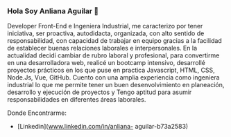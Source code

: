 ### Hola Soy Anliana Aguilar 👋

<!--
**AnlianaAguilar/AnlianaAguilar** is a ✨ _special_ ✨ repository because its `README.md` (this file) appears on your GitHub profile.-->

Developer Front-End e Ingeniera Industrial, me caracterizo por tener iniciativa, ser proactiva, autodidacta, organizada, con alto sentido de responsabilidad, con capacidad de trabajar en equipo gracias a la facilidad de establecer buenas relaciones laborales e interpersonales. En la actualidad decidí cambiar de rubro laboral y profesional, para convertirme en una desarrolladora web, realicé un bootcamp intensivo, desarrollé proyectos prácticos en los que puse en practica Javascript, HTML, CSS, Node.Js, Vue, GitHub. Cuento con una amplia experiencia como ingeniera industrial lo que me permite tener un buen desenvolvimiento en planeación, desarrollo y ejecución de proyectos y Tengo aptitud para asumir responsabilidades en diferentes áreas laborales.


Donde Encontrarme:
- [Linkedin](www.linkedin.com/in/anliana- aguilar-b73a2583)
